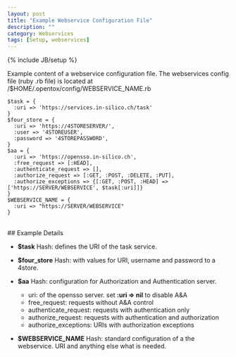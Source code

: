 ```yaml
---
layout: post
title: "Example Webservice Configuration File"
description: ""
category: Webservices
tags: [Setup, webservices]
---
```

{% include JB/setup %}

Example content of a webservice configuration file. The webservices config file (ruby .rb file) is located at /$HOME/.opentox/config/WEBSERVICE_NAME.rb 

    $task = {
      :uri => 'https://services.in-silico.ch/task'
    }
    $four_store = {
      :uri => 'https://4STORESERVER/',
      :user => '4STOREUSER',
      :password => '4STOREPASSWORD',
    }
    $aa = {
      :uri => 'https://opensso.in-silico.ch',
      :free_request => [:HEAD],
      :authenticate_request => [],
      :authorize_request => [:GET, :POST, :DELETE, :PUT],
      :authorize_exceptions => {[:GET, :POST, :HEAD] => ['https://SERVER/WEBSERVICE', $task[:uri]]}
    }
    $WEBSERVICE_NAME = {
      :uri => "https://SERVER/WEBSERVICE"
    }


<br />
## Example Details

* __$task__ Hash: defines the URI of the task service.
* __$four_store__ Hash: with values for URI, username and password to a 4store. 
* __$aa__ Hash: configuration for Authorization and Authentication server.

  * uri: of the opensso server.
    set __:uri => nil__ to disable A&A 
  * free_request: requests without A&A control
  * authenticate_request: requests with authentication only
  * authorize_request: requests with authentication and authorization
  * authorize_exceptions: URIs with authorization exceptions
    
* __$WEBSERVICE_NAME__ Hash: standard configuration of a the webservice. URI and anything else what is needed.